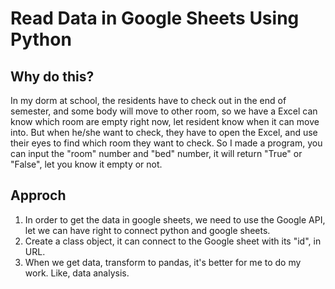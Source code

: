# Read Data in Google Sheets Using Python

## Why do this?
In my dorm at school, the residents have to check out in the end of semester, and some body will move to other room, so we have a Excel can know which room are empty right now, let resident know when it can move into.
But when he/she want to check, they have to open the Excel, and use their eyes to find which room they want to check.
So I made a program, you can input the "room" number and "bed" number, it will return "True" or "False", let you know it empty or not.

## Approch
1. In order to get the data in google sheets, we need to use the Google API, let we can have right to connect python and google sheets.
2. Create a class object, it can connect to the Google sheet with its "id", in URL.
3. When we get data, transform to pandas, it's better for me to do my work. Like, data analysis.

